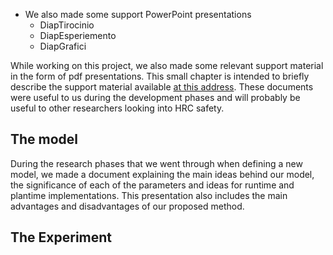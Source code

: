 - We also made some support PowerPoint presentations
    - DiapTirocinio
    - DiapEsperiemento
    - DiapGrafici

While working on this project, we also made some relevant support material in the form of pdf presentations. This small chapter is intended to briefly describe the support material available [at this address](https://drive.google.com/drive/folders/1sW84-aIim4SFl8XDPiNp3gIzhk_kixfU?usp=sharing).
These documents were useful to us during the development phases and will probably be useful to other researchers looking into HRC safety.

## The model
During the research phases that we went through when defining a new model, we made a document explaining the main ideas behind our model, the significance of each of the parameters and ideas for runtime and plantime implementations. This presentation also includes the main advantages and disadvantages of our proposed method.

## The Experiment
